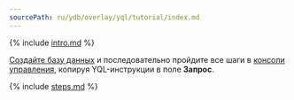 ```yaml
---
sourcePath: ru/ydb/overlay/yql/tutorial/index.md
---
```

{% include [intro.md](_includes/index/intro.md) %}

[Создайте базу данных](../../operations/create_manage_database.md#create-db) и последовательно пройдите все шаги в [консоли управления](https://console.cloud.yandex.ru/), копируя YQL-инструкции в поле **Запрос**.

{% include [steps.md](_includes/index/steps.md) %}
